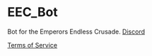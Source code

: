 # EEC_Bot
Bot for the Emperors Endless Crusade.
[Discord](https://discord.gg/c63NrTSvRz)

[Terms of Service](https://github.com/Geek-x104/EEC_Bot/wiki/Terms-of-Service)
